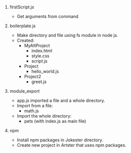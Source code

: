 1. firstScript.js
   - Get arguments from command

2. boilerplate.js
   - Make directory and file using fs module in node js.
   - Created:
     - MyAltProject
       - index.html
       - style.css
       - script.js
     - Project
       - hello_world.js
     - Project2
       - greet.js

3. module_export
   - app.js imported a file and a whole directory.
   - Import from a file:
     - math.js
   - Import the whole directory:
     - pets (with index.js as main file)

4. npm
   - Install npm packages in Jokester directory.
   - Create new project in Artster that uses npm packages.
